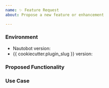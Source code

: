 ```yaml
---
name: ✨ Feature Request
about: Propose a new feature or enhancement

---
```


### Environment
* Nautobot version:  <!-- Example: {{ cookiecutter.min_nautobot_version }} -->
* {{ cookiecutter.plugin_slug }} version:  <!-- Example: 1.0.0 -->

<!--
    Describe in detail the new functionality you are proposing.
-->
### Proposed Functionality

<!--
    Convey an example use case for your proposed feature. Write from the
    perspective of a user who would benefit from the proposed
    functionality and describe how.
--->
### Use Case


